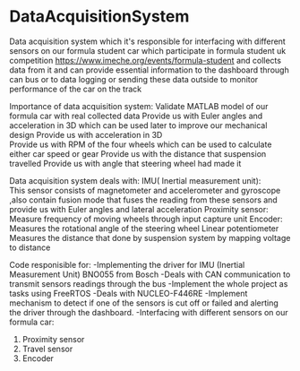 # DataAcquisitionSystem
Data acquisition system which it's responsible for interfacing with different sensors on our formula student car which participate in formula student uk competition https://www.imeche.org/events/formula-student and collects data from it and can provide essential information to the dashboard through can bus or to data logging or sending these data outside to monitor performance of the car on the track

Importance of data acquisition system:
Validate MATLAB model of our formula car with real collected data
Provide us with Euler angles and acceleration in 3D which can be used later to improve our mechanical design
Provide us with acceleration in 3D  
Provide us with RPM of the four wheels which can be used to calculate either car speed or gear
Provide us with the distance that suspension travelled
Provide us with angle that steering wheel had made it

Data acquisition system deals with:
IMU( Inertial measurement unit):                                                                                                       
This sensor consists of magnetometer and accelerometer and gyroscope ,also contain fusion mode that  fuses the reading from these sensors and provide us with Euler angles and  lateral acceleration
Proximity sensor:
Measure frequency of  moving wheels through input capture unit
Encoder:
Measures the rotational  angle of the  steering wheel 
Linear potentiometer  
Measures the distance that done by  suspension system by mapping voltage to distance

Code responisible for:
-Implementing the driver for IMU (Inertial Measurement Unit) BNO055 from Bosch
-Deals with CAN communication to transmit sensors readings through the bus
-Implement the whole project as tasks using FreeRTOS
-Deals with NUCLEO-F446RE
-Implement mechanism to detect if one of the sensors is cut off or failed and alerting the driver through the dashboard.
-Interfacing with different sensors on our formula car: 
1. Proximity sensor 
2. Travel sensor 
3. Encoder  
